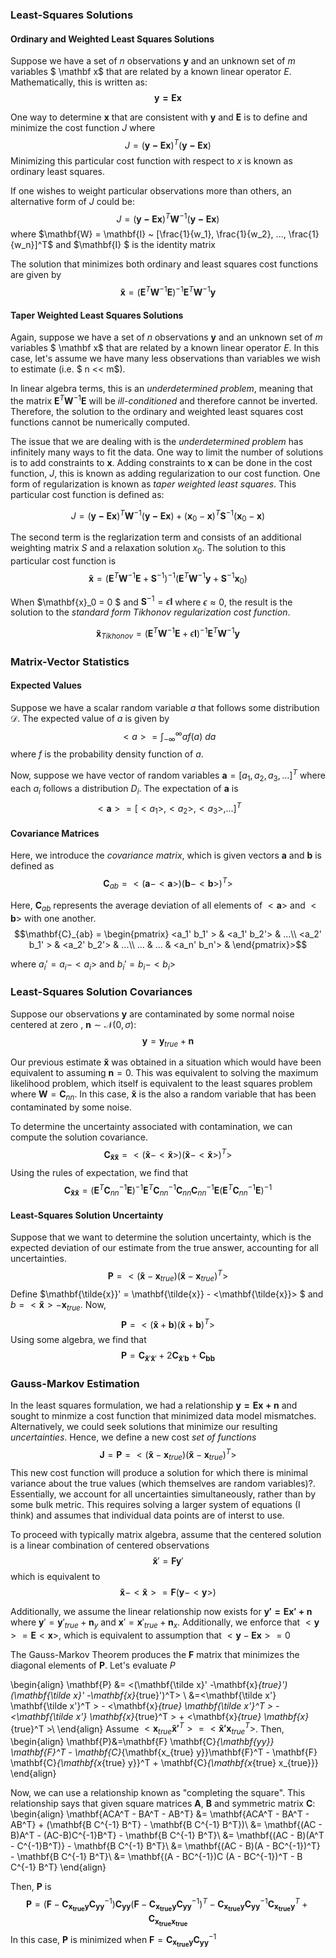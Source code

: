 ### Least-Squares Solutions

#### Ordinary and Weighted Least Squares Solutions 

Suppose we have a set of $n$ observations $\mathbf y$ and an unknown set of $m$ variables $ \mathbf x$ that are related by a known linear operator $E$. Mathematically, this is written as: $$ \mathbf{y = E x}$$

One way to determine $\mathbf{x}$ that are consistent with $\mathbf{y}$ and $\mathbf{E}$ is to define and minimize the cost function $J$ where 
$$J  = (\mathbf{y - E x})^T(\mathbf{y - Ex})$$
Minimizing this particular cost function with respect to $x$ is known as ordinary least squares. 

If one wishes to weight particular observations more than others, an alternative form of $J$ could be: 
$$J  = (\mathbf{y - E x})^T \mathbf{W}^{-1} (\mathbf{y - Ex})$$
where $\mathbf{W} = \mathbf{I} ~ [\frac{1}{w_1}, \frac{1}{w_2}, ..., \frac{1}{w_n}]^T$ and $\mathbf{I} $ is the identity matrix

The solution that minimizes both ordinary and least squares cost functions are given by 
$$ \mathbf{\tilde x} = (\mathbf{E}^T \mathbf{W}^{-1} \mathbf{E})^{-1} \mathbf{E}^T \mathbf{W}^{-1} \mathbf{y}$$

#### Taper Weighted Least Squares Solutions

Again, suppose we have a set of $n$ observations $\mathbf y$ and an unknown set of $m$ variables $ \mathbf x$ that are related by a known linear operator $E$. In this case, let's assume we have many less observations than variables we wish to estimate (i.e. $ n << m$). 

In linear algebra terms, this is an *underdetermined problem*, meaning that the matrix $\mathbf{E}^T \mathbf{W}^{-1} \mathbf{E}$ will be *ill-conditioned* and therefore cannot be inverted. Therefore, the solution to the ordinary and weighted least squares cost functions cannot be numerically computed. 

The issue that we are dealing with is the *underdetermined problem* has infinitely many ways to fit the data. One way to limit the number of solutions is to add constraints to $\mathbf x$. Adding constraints to $\mathbf x$ can be done in the cost function, $J$, this is known as adding regularization to our cost function. One form of regularization is known as *taper weighted least squares*. This particular cost function is defined as: 

$$ J = (\mathbf{y - E x})^T \mathbf{W}^{-1} (\mathbf{y - Ex}) + (\mathbf{x}_0 - \mathbf{x})^T \mathbf{S}^{-1} (\mathbf{x}_0 - \mathbf{x})$$

The second term is the reglarization term and consists of an additional weighting matrix $S$ and a relaxation solution $x_0$. The solution to this particular cost function is 
$$ \mathbf{\tilde x} = (\mathbf{E}^T \mathbf{W}^{-1} \mathbf{E} + \mathbf{S}^{-1})^{-1}(\mathbf{E}^T \mathbf{W}^{-1} \mathbf{y} + \mathbf{S}^{-1}\mathbf{x}_0)$$

When $\mathbf{x}_0 = 0 $ and $\mathbf{S}^{-1} = \epsilon \mathbf{I}$ where $\epsilon \approx 0$, the result is the solution to the *standard form Tikhonov regularization cost function*. 

$$ \mathbf{\tilde x}_{Tikhonov} = (\mathbf{E}^T \mathbf{W}^{-1} \mathbf{E} +  \epsilon \mathbf{I})^{-1}\mathbf{E}^T \mathbf{W}^{-1} \mathbf{y}$$
### Matrix-Vector Statistics

#### Expected Values
Suppose we have a scalar random variable $a$ that follows some distribution $\mathcal D$. The expected value of $a$ is given by 
$$<a> = \int_{-\infty}^\infty a f(a) ~ da$$
where $f$ is the probability density function of $a$. 

Now, suppose we have vector of random variables $\mathbf{a} = [a_1, a_2, a_3, ...]^T$ where each $a_i$ follows a distribution $D_i$. The expectation of $\mathbf{a}$ is 
$$<\mathbf{a}> = [<a_1>, <a_2>, <a_3>, ...]^T$$


#### Covariance Matrices
Here, we introduce the *covariance matrix*, which is given vectors $\mathbf{a}$ and $\mathbf{b}$ is defined as 
$$\mathbf{C}_{ab} = <(\mathbf{a} - <\mathbf{a}>)(\mathbf{b} - <\mathbf{b}>)^T>$$

Here, $\mathbf{C}_{ab}$ represents the average deviation of all elements of $<\mathbf{a}>$ and $<\mathbf{b}>$ with one another. 
$$\mathbf{C}_{ab} = \begin{pmatrix}
<a_1' b_1' > & <a_1' b_2'> & ...\\
<a_2' b_1' > & <a_2' b_2'> & ...\\
... & ... & <a_n' b_n'>  &  
\end{pmatrix}>$$

where $a_i' = a_i - < a_i >$ and $b_i' = b_i - < b_i >$
### Least-Squares Solution Covariances
Suppose our observations $\mathbf y$ are contaminated by some normal noise centered at zero , $\mathbf n \sim \mathcal{N}(0, \sigma)$: 
$$\mathbf y = \mathbf y_{true} + \mathbf n$$

Our previous estimate $\mathbf{\tilde x}$ was obtained in a situation which would have been equivalent to assuming $\mathbf{n} = 0$. This was equivalent to solving the maximum likelihood problem, which itself is equivalent to the least squares problem where $\mathbf{W}= \mathbf{C}_{nn}$. In this case, $\mathbf{\tilde x}$ is the also a random variable that has been contaminated by some noise. 

To determine the uncertainty associated with contamination, we can compute the solution covariance. 
$$\mathbf{C}_{\mathbf{\tilde x \tilde x}} = <(\mathbf{\tilde x} - <\mathbf{\tilde x}>)(\mathbf{\tilde x} - <\mathbf{\tilde x}>)^T>$$
Using the rules of expectation, we find that 
$$\mathbf{C}_{\mathbf{\tilde x \tilde x}} = (\mathbf{E}^T \mathbf{C}^{-1}_{nn} \mathbf{E})^{-1}\mathbf{E}^T \mathbf{C}^{-1}_{nn} \mathbf{C}_{nn} \mathbf{C}^{-1}_{nn} \mathbf{E} (\mathbf{E}^T \mathbf{C}^{-1}_{nn} \mathbf{E})^{-1}$$

#### Least-Squares Solution Uncertainty
Suppose that we want to determine the solution uncertainty, which is the expected deviation of our estimate from the true answer, accounting for all uncertainties. 
$$\mathbf{P}= < (\mathbf{\tilde{x}} - \mathbf{x}_{true}) (\mathbf{\tilde{x}} - \mathbf{x}_{true})^T > $$
Define $\mathbf{\tilde{x}}' = \mathbf{\tilde{x}} - <\mathbf{\tilde{x}}> $ and $b = <\mathbf{\tilde{x}}> - \mathbf{x}_{true}$. Now, 
$$\mathbf{P}= < (\mathbf{\tilde{x}} + \mathbf{b}) (\mathbf{\tilde{x}} + \mathbf{b})^T>$$
Using some algebra, we find that 
$$\mathbf{P} =  \mathbf{C}_{\mathbf{\tilde{x}}' \mathbf{\tilde{x}}'} + 2 \mathbf{C}_{\mathbf{\tilde{x}}' \mathbf{b}}  + \mathbf{C}_{\mathbf{b} \mathbf{b}}$$

### Gauss-Markov Estimation 
In the least squares formulation, we had a relationship $\mathbf{y = E x + n}$ and sought to minmize a cost function that minimized data model mismatches. Alternatively, we could seek solutions that minimize our resulting *uncertainties*. Hence, we define a new cost *set of functions*
$$\mathbf{J} = \mathbf{P} = <(\mathbf{\tilde x}  -\mathbf{x}_{true}) (\mathbf{\tilde x}  -\mathbf{x}_{true})^T >$$
This new cost function will produce a solution for which there is minimal variance about the true values (which themselves are random variables)?. Essentially, we account for all uncertainties simultaneously, rather than by some bulk metric. This requires solving a larger system of equations (I think) and assumes that individual data points are of interst to use.  

To proceed with typically matrix algebra, assume that the centered solution is a linear combination of centered observations
$$\mathbf{\tilde x}' = \mathbf{F} \mathbf{y}'$$
which is equivalent to 
$$\mathbf{\tilde x} - <\mathbf{\tilde x}> = \mathbf{F} (\mathbf{y} - <\mathbf{y}>)$$

Additionally, we assume the linear relationship now exists for 
 $\mathbf{y' = E x' + n}$ where $\mathbf y' = \mathbf y'_{true} + \mathbf n_y$ and $\mathbf x' = \mathbf x'_{true} + \mathbf n_x$. Additionally, we enforce that $<\mathbf{y}> = \mathbf{E}<\mathbf{x}>$, which is equivalent to assumption that $<\mathbf{y} - \mathbf{E}\mathbf{x}> = 0$
 
The Gauss-Markov Theorem produces the $\mathbf{F}$ matrix that  minimizes the diagonal elements of $\mathbf{P}$. Let's evaluate $P$ 

\begin{align}
\mathbf{P} &= <(\mathbf{\tilde x}'  -\mathbf{x}_{true}') (\mathbf{\tilde x}'  -\mathbf{x}_{true}')^T> \\
&=<\mathbf{\tilde  x'} \mathbf{\tilde  x'}^T > - <\mathbf{x}_{true} \mathbf{\tilde  x'}^T > - <\mathbf{\tilde  x'} \mathbf{x}_{true}^T > + <\mathbf{x}_{true} \mathbf{x}_{true}^T >\\
\end{align}
Assume $<\mathbf{x}_{true} \mathbf{\tilde  x'}^T > = <\mathbf{\tilde  x'}\mathbf{x}_{true}^T >$. Then, 
\begin{align}
\mathbf{P}&=\mathbf{F} \mathbf{C}_{\mathbf{yy}} \mathbf{F}^T -  \mathbf{C}_{\mathbf{x_{true} y}}\mathbf{F}^T - \mathbf{F} \mathbf{C}_{\mathbf{x_{true} y}}^T + \mathbf{C}_{\mathbf{x_{true} x_{true}}} 
\end{align}

Now, we can use a relationship known as "completing the square". This relationship says that given square matrices $\mathbf A$, $\mathbf B$ and symmetric matrix $\mathbf C$: 
\begin{align}
\mathbf{ACA^T - BA^T - AB^T} &= \mathbf{ACA^T - BA^T - AB^T} + (\mathbf{B C^{-1} B^T} - \mathbf{B C^{-1} B^T})\\
 &= \mathbf{(AC - B)A^T - (AC-B)C^{-1}B^T} - \mathbf{B C^{-1} B^T}\\
  &= \mathbf{(AC - B)(A^T - C^{-1}B^T)} - \mathbf{B C^{-1} B^T}\\
  &= \mathbf{(AC - B)(A - BC^{-1})^T} - \mathbf{B C^{-1} B^T}\\
&= \mathbf{(A - BC^{-1})C (A - BC^{-1})^T - B C^{-1} B^T}
\end{align}

Then, $\mathbf P$ is 
$$\mathbf{P} =(\mathbf{F}-  \mathbf{C}_{\mathbf{x_{true} y}} \mathbf{C}_{\mathbf{yy}}^{-1}) \mathbf{C}_{\mathbf{yy}} (\mathbf{F}-  \mathbf{C}_{\mathbf{x_{true} y}} \mathbf{C}_{\mathbf{yy}}^{-1})^T - \mathbf{C}_{\mathbf{x_{true} y}} \mathbf{C}_{\mathbf{yy}}^{-1} \mathbf{C}_{\mathbf{x_{true} y}}^T + \mathbf{C}_{\mathbf{x_{true} x_{true}}} $$
 In this case, $\mathbf P$ is minimized when $\mathbf F = \mathbf{C}_{\mathbf{x_{true} y}} \mathbf{C}_{\mathbf{yy}}^{-1}$

 
